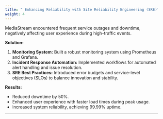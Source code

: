 ```yaml
---
title: " Enhancing Reliability with Site Reliability Engineering (SRE)"
weight: 4
---
```


MediaStream encountered frequent service outages and downtime, negatively affecting user experience during high-traffic events.

**Solution:**  
1. **Monitoring System:** Built a robust monitoring system using Prometheus and Grafana.  
2. **Incident Response Automation:** Implemented workflows for automated alert handling and issue resolution.  
3. **SRE Best Practices:** Introduced error budgets and service-level objectives (SLOs) to balance innovation and stability. 

**Results:**  
- Reduced downtime by 50%.
- Enhanced user experience with faster load times during peak usage.
- Increased system reliability, achieving 99.99% uptime.

---
